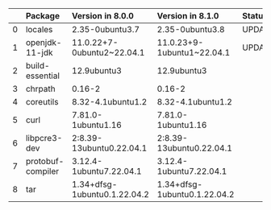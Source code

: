 <!-- markdown-link-check-disable -->

|    | Package           | Version in 8.0.0             | Version in 8.1.0             | Status   |
|---:|:------------------|:-----------------------------|:-----------------------------|:---------|
|  0 | locales           | 2.35-0ubuntu3.7              | 2.35-0ubuntu3.8              | UPDATED  |
|  1 | openjdk-11-jdk    | 11.0.22+7-0ubuntu2~22.04.1   | 11.0.23+9-1ubuntu1~22.04.1   | UPDATED  |
|  2 | build-essential   | 12.9ubuntu3                  | 12.9ubuntu3                  |          |
|  3 | chrpath           | 0.16-2                       | 0.16-2                       |          |
|  4 | coreutils         | 8.32-4.1ubuntu1.2            | 8.32-4.1ubuntu1.2            |          |
|  5 | curl              | 7.81.0-1ubuntu1.16           | 7.81.0-1ubuntu1.16           |          |
|  6 | libpcre3-dev      | 2:8.39-13ubuntu0.22.04.1     | 2:8.39-13ubuntu0.22.04.1     |          |
|  7 | protobuf-compiler | 3.12.4-1ubuntu7.22.04.1      | 3.12.4-1ubuntu7.22.04.1      |          |
|  8 | tar               | 1.34+dfsg-1ubuntu0.1.22.04.2 | 1.34+dfsg-1ubuntu0.1.22.04.2 |          |